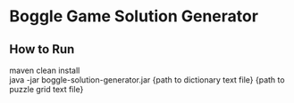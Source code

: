 # Boggle Game Solution Generator

## How to Run

maven clean install<br>
java -jar boggle-solution-generator.jar {path to dictionary text file} {path to puzzle grid text file}
